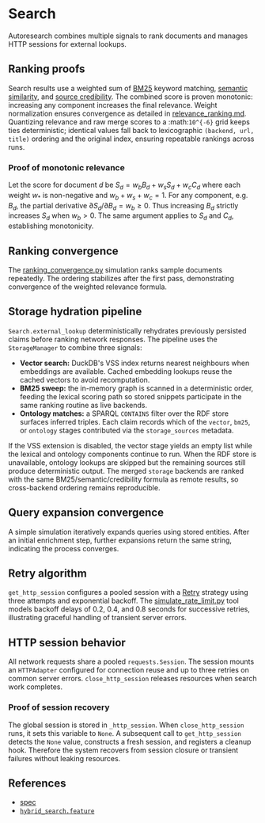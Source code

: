 # Search

Autoresearch combines multiple signals to rank documents and manages
HTTP sessions for external lookups.

## Ranking proofs

Search results use a weighted sum of [BM25](bm25.md) keyword matching,
[semantic similarity](semantic_similarity.md), and
[source credibility](source_credibility.md). The combined score is
proven monotonic: increasing any component increases the final
relevance. Weight normalization ensures convergence as detailed in
[relevance_ranking.md](relevance_ranking.md). Quantizing relevance and raw
merge scores to a :math:`10^{-6}` grid keeps ties deterministic; identical
values fall back to lexicographic `(backend, url, title)` ordering and the
original index, ensuring repeatable rankings across runs.

### Proof of monotonic relevance

Let the score for document *d* be
$S_d = w_b B_d + w_s S_d + w_c C_d$ where each weight $w_*$ is
non\-negative and $w_b + w_s + w_c = 1$.
For any component, e.g. $B_d$, the partial derivative
$\partial S_d/\partial B_d = w_b \ge 0$.
Thus increasing $B_d$ strictly increases $S_d$ when $w_b > 0$.
The same argument applies to $S_d$ and $C_d$, establishing monotonicity.

## Ranking convergence

The
[ranking_convergence.py](../../scripts/ranking_convergence.py)
simulation ranks sample documents repeatedly. The ordering stabilizes
after the first pass, demonstrating convergence of the weighted
relevance formula.

## Storage hydration pipeline

`Search.external_lookup` deterministically rehydrates previously
persisted claims before ranking network responses. The pipeline uses the
`StorageManager` to combine three signals:

- **Vector search:** DuckDB's VSS index returns nearest neighbours when
  embeddings are available. Cached embedding lookups reuse the cached
  vectors to avoid recomputation.
- **BM25 sweep:** the in-memory graph is scanned in a deterministic
  order, feeding the lexical scoring path so stored snippets participate
  in the same ranking routine as live backends.
- **Ontology matches:** a SPARQL `CONTAINS` filter over the RDF store
  surfaces inferred triples. Each claim records which of the `vector`,
  `bm25`, or `ontology` stages contributed via the `storage_sources`
  metadata.

If the VSS extension is disabled, the vector stage yields an empty list
while the lexical and ontology components continue to run. When the RDF
store is unavailable, ontology lookups are skipped but the remaining
sources still produce deterministic output. The merged `storage`
backends are ranked with the same BM25/semantic/credibility formula as
remote results, so cross-backend ordering remains reproducible.

## Query expansion convergence

A simple simulation iteratively expands queries using stored entities.
After an initial enrichment step, further expansions return the same
string, indicating the process converges.

## Retry algorithm

`get_http_session` configures a pooled session with a
[Retry](https://urllib3.readthedocs.io/en/stable/reference/urllib3.util.html#urllib3.util.retry.Retry)
strategy using three attempts and exponential backoff. The
[simulate_rate_limit.py](../../src/autoresearch/search/simulate_rate_limit.py)
tool models backoff delays of 0.2, 0.4, and 0.8 seconds for successive
retries, illustrating graceful handling of transient server errors.

## HTTP session behavior

All network requests share a pooled `requests.Session`. The session
mounts an `HTTPAdapter` configured for connection reuse and up to three
retries on common server errors. `close_http_session` releases resources
when search work completes.

### Proof of session recovery

The global session is stored in `_http_session`. When
`close_http_session` runs, it sets this variable to `None`. A subsequent
call to `get_http_session` detects the `None` value, constructs a fresh
session, and registers a cleanup hook. Therefore the system recovers
from session closure or transient failures without leaking resources.

## References
- [spec](../specs/search.md)
- [`hybrid_search.feature`](../../tests/behavior/features/hybrid_search.feature)
